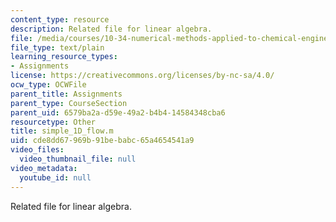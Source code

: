 ```yaml
---
content_type: resource
description: Related file for linear algebra.
file: /media/courses/10-34-numerical-methods-applied-to-chemical-engineering-fall-2005/cde8dd67969b91bebabc65a4654541a9_simple_1D_flow.m
file_type: text/plain
learning_resource_types:
- Assignments
license: https://creativecommons.org/licenses/by-nc-sa/4.0/
ocw_type: OCWFile
parent_title: Assignments
parent_type: CourseSection
parent_uid: 6579ba2a-d59e-49a2-b4b4-14584348cba6
resourcetype: Other
title: simple_1D_flow.m
uid: cde8dd67-969b-91be-babc-65a4654541a9
video_files:
  video_thumbnail_file: null
video_metadata:
  youtube_id: null
---
```

Related file for linear algebra.